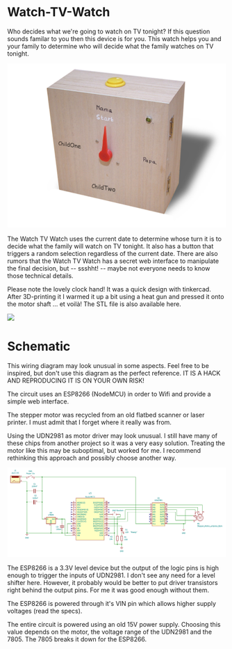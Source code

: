 # Watch-TV-Watch

Who decides what we're going to watch on TV tonight? If this question sounds familar to you then this device is for you. This watch helps you and your family to determine who will decide what the family watches on TV tonight.

<img src="images/outside.png" width="600" />

The Watch TV Watch uses the current date to determine whose turn it is to decide what the family will watch on TV tonight. It also has a button that triggers a random selection regardless of the current date. There are also rumors that the Watch TV Watch has a secret web interface to manipulate the final decision, but -- ssshht! -- maybe not everyone needs to know those technical details.

Please note the lovely clock hand! It was a quick design with tinkercad. After 3D-printing it I warmed it up a bit using a heat gun and pressed it onto the motor shaft ... et voilà! The STL file is also available here.

<img src="images/inside.png" width="600" />

# Schematic

This wiring diagram may look unusual in some aspects. Feel free to be inspired, but don't use this diagram as the perfect reference. IT IS A HACK AND REPRODUCING IT IS ON YOUR OWN RISK!

The circuit uses an ESP8266 (NodeMCU) in order to Wifi and provide a simple web interface.

The stepper motor was recycled from an old flatbed scanner or laser printer. I must admit that I forget where it really was from.

Using the UDN2981 as motor driver may look unusual. I still have many of these chips from another project so it was a very easy solution. Treating the motor like this may be suboptimal, but worked for me. I recommend rethinking this approach and possibly choose another way.

<img src="images/schematic.png" />

The ESP8266 is a 3.3V level device but the output of the logic pins is high enough to trigger the inputs of UDN2981. I don't see any need for a level shifter here. However, it probably would be better to put driver transistors right behind the output pins. For me it was good enough without them.

The ESP8266 is powered through it's VIN pin which allows higher supply voltages (read the specs).

The entire circuit is powered using an old 15V power supply. Choosing this value depends on the motor, the voltage range of the UDN2981 and the 7805. The 7805 breaks it down for the ESP8266. 


